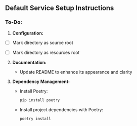 ## Default Service Setup Instructions

### To-Do:
1. **Configuration:**
- [ ] Mark directory as source root
- [ ] Mark directory as resources root


2. **Documentation:**
   - Update README to enhance its appearance and clarity


3. **Dependency Management:**
   - Install Poetry:
     ```bash
     pip install poetry
     ```
   - Install project dependencies with Poetry:
     ```bash
     poetry install
     ```